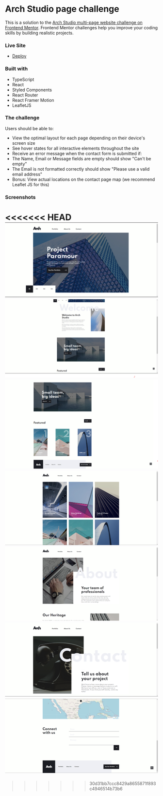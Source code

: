 # Arch Studio page challenge

This is a solution to the [Arch Studio multi-page website challenge on Frontend Mentor](https://www.frontendmentor.io/challenges/arch-studio-multipage-website-wNIbOFYR6). Frontend Mentor challenges help you improve your coding skills by building realistic projects.

### Live Site

- [Deploy](https://arch-studio-challenge.netlify.app/)

### Built with

- TypeScript
- React
- Styled Components
- React Router
- React Framer Motion
- LeafletJS

### The challenge

Users should be able to:

- View the optimal layout for each page depending on their device's screen size
- See hover states for all interactive elements throughout the site
- Receive an error message when the contact form is submitted if:
- The Name, Email or Message fields are empty should show "Can't be empty"
- The Email is not formatted correctly should show "Please use a valid email address"
- Bonus: View actual locations on the contact page map (we recommend Leaflet JS for this)

### Screenshots

<<<<<<< HEAD
<img src="./public/desktopdemo1.png" />
<img src="./public/desktopdemo2.png" />
<img src="./public/desktopdemo3.png" />
<img src="./public/desktopdemo4.png" />
<img src="./public/desktopdemo5.png" />
<img src="./public/desktopdemo6att.png" />
<img src="./public/desktopdemo7.png" />
=======
>>>>>>> 30d31bb7ccc8429a8655871f893c4946514b73b6
